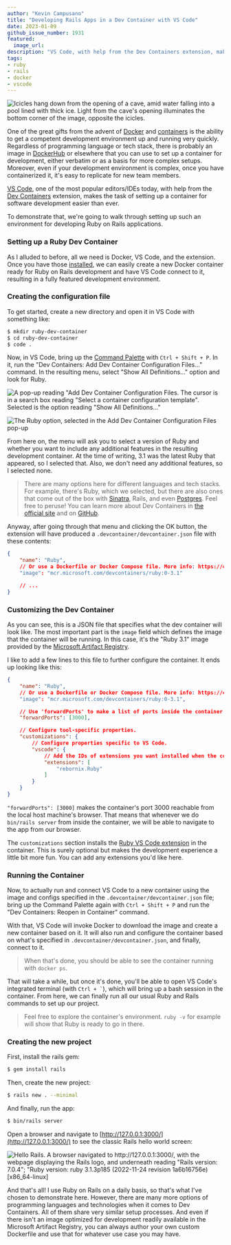 ```yaml
---
author: "Kevin Campusano"
title: "Developing Rails Apps in a Dev Container with VS Code"
date: 2023-01-09
github_issue_number: 1931
featured:
  image_url:
description: "VS Code, with help from the Dev Containers extension, makes the task of setting up a container for software development easier than ever. To demonstrate that, we're going to walk through setting up such an environment for developing Ruby on Rails applications."
tags:
- ruby
- rails
- docker
- vscode
---
```


![Icicles hang down from the opening of a cave, amid water falling into a pool lined with thick ice. Light from the cave's opening illuminates the bottom corner of the image, opposite the icicles.](/blog/2023/01/developing-rails-apps-in-a-dev-container-with-vs-code/icy-cave.webp)

<!-- Photo by Seth Jensen -->

One of the great gifts from the advent of [Docker](https://www.docker.com/) and [containers](https://www.docker.com/resources/what-container/) is the ability to get a competent development environment up and running very quickly. Regardless of programming language or tech stack, there is probably an image in [DockerHub](https://hub.docker.com/) or elsewhere that you can use to set up a container for development, either verbatim or as a basis for more complex setups. Moreover, even if your development environment is complex, once you have containerized it, it's easy to replicate for new team members.

[VS Code](https://code.visualstudio.com/), one of the most popular editors/IDEs today, with help from the [Dev Containers](https://marketplace.visualstudio.com/items?itemName=ms-vscode-remote.remote-containers) extension, makes the task of setting up a container for software development easier than ever.

To demonstrate that, we're going to walk through setting up such an environment for developing Ruby on Rails applications.

### Setting up a Ruby Dev Container

As I alluded to before, all we need is Docker, VS Code, and the extension. Once you have those [installed](https://www.docker.com/get-started/), we can easily create a new Docker container ready for Ruby on Rails development and have VS Code connect to it, resulting in a fully featured development environment.

### Creating the configuration file

To get started, create a new directory and open it in VS Code with something like:

```sh
$ mkdir ruby-dev-container
$ cd ruby-dev-container
$ code .
```

Now, in VS Code, bring up the [Command Palette](https://code.visualstudio.com/docs/getstarted/userinterface#_command-palette) with `Ctrl + Shift + P`. In it, run the "Dev Containers: Add Dev Container Configuration Files..." command. In the resulting menu, select "Show All Definitions..." option and look for Ruby.

![A pop-up reading "Add Dev Container Configuration Files. The cursor is in a search box reading "Select a container configuration template". Selected is the option reading "Show All Definitions..."](/blog/2023/01/developing-rails-apps-in-a-dev-container-with-vs-code/add-dev-container-config-files-1.png)

![The Ruby option, selected in the Add Dev Container Configuration Files pop-up](/blog/2023/01/developing-rails-apps-in-a-dev-container-with-vs-code/add-dev-container-config-files-2.png)

From here on, the menu will ask you to select a version of Ruby and whether you want to include any additional features in the resulting development container. At the time of writing, 3.1 was the latest Ruby that appeared, so I selected that. Also, we don't need any additional features, so I selected none.

> There are many options here for different languages and tech stacks. For example, there's Ruby, which we selected, but there are also ones that come out of the box with [Sinatra](https://sinatrarb.com/), Rails, and even [Postgres](https://www.postgresql.org/). Feel free to peruse! You can learn more about Dev Containers in [the official site](https://containers.dev/) and on [GitHub](https://github.com/devcontainers).

Anyway, after going through that menu and clicking the OK button, the extension will have produced a `.devcontainer/devcontainer.json` file with these contents:

```json
{
	"name": "Ruby",
	// Or use a Dockerfile or Docker Compose file. More info: https://containers.dev/guide/dockerfile
	"image": "mcr.microsoft.com/devcontainers/ruby:0-3.1"

	// ...
}
```

### Customizing the Dev Container

As you can see, this is a JSON file that specifies what the dev container will look like. The most important part is the `image` field which defines the image that the container will be running. In this case, it's the "Ruby 3.1" image provided by the [Microsoft Artifact Registry](https://mcr.microsoft.com/).

I like to add a few lines to this file to further configure the container. It ends up looking like this:

```json
{
	"name": "Ruby",
	// Or use a Dockerfile or Docker Compose file. More info: https://containers.dev/guide/dockerfile
	"image": "mcr.microsoft.com/devcontainers/ruby:0-3.1",

	// Use 'forwardPorts' to make a list of ports inside the container available locally.
	"forwardPorts": [3000],

	// Configure tool-specific properties.
	"customizations": {
		// Configure properties specific to VS Code.
		"vscode": {
			// Add the IDs of extensions you want installed when the container is created.
			"extensions": [
				"rebornix.Ruby"
			]
		}
	}
}
```

`"forwardPorts": [3000]` makes the container's port 3000 reachable from the local host machine's browser. That means that whenever we do `bin/rails server` from inside the container, we will be able to navigate to the app from our browser.

The `customizations` section installs the [Ruby VS Code extension](https://marketplace.visualstudio.com/items?itemName=rebornix.Ruby) in the container. This is surely optional but makes the development experience a little bit more fun. You can add any extensions you'd like here.

### Running the Container

Now, to actually run and connect VS Code to a new container using the image and configs specified in the `.devcontainer/devcontainer.json` file; bring up the Command Palette again with `Ctrl + Shift + P` and run the "Dev Containers: Reopen in Container" command.

With that, VS Code will invoke Docker to download the image and create a new container based on it. It will also run and configure the container based on what's specified in `.devcontainer/devcontainer.json`, and finally, connect to it.

> When that's done, you should be able to see the container running with `docker ps`.

That will take a while, but once it's done, you'll be able to open VS Code's integrated terminal (with `` Ctrl + ` ``), which will bring up a bash session in the container. From here, we can finally run all our usual Ruby and Rails commands to set up our project.

> Feel free to explore the container's environment. `ruby -v` for example will show that Ruby is ready to go in there.

### Creating the new project

First, install the rails gem:

```sh
$ gem install rails
```

Then, create the new project:

```sh
$ rails new . --minimal
```

And finally, run the app:

```sh
$ bin/rails server
```

Open a browser and navigate to [http://127.0.0.1:3000/](http://127.0.0.1:3000/) to see the classic Rails hello world screen:

![Hello Rails. A browser navigated to http://127.0.0.1:3000/, with the webpage displaying the Rails logo, and underneath reading "Rails version: 7.0.4"; "Ruby version: ruby 3.1.3p185 (2022-11-24 revision 1a6b16756e)[x86_64-linux]](/blog/2023/01/developing-rails-apps-in-a-dev-container-with-vs-code/hello-rails.png)

And that's all! I use Ruby on Rails on a daily basis, so that's what I've chosen to demonstrate here. However, there are many more options of programming languages and technologies when it comes to Dev Containers. All of them share very similar setup processes. And even if there isn't an image optimized for development readily available in the Microsoft Artifact Registry, you can always author your own custom Dockerfile and use that for whatever use case you may have.
